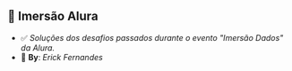 ## 🚀 Imersão Alura

- ✅ *Soluções dos desafios passados durante o evento "Imersão Dados" da Alura.*
- 🕺 **By**: *Erick Fernandes*
